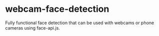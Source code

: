 # webcam-face-detection
Fully functional face detection that can be used with webcams or phone cameras using face-api.js. 
